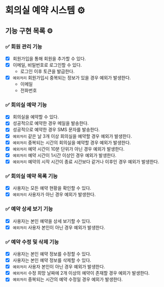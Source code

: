 # 회의실 예약 시스템 ⚙️

## 기능 구현 목록 ⚙️

### ✅ 회원 관리 기능

- [x] 회원가입을 통해 회원을 추가할 수 있다.
- [x] 이메일, 비밀번호로 로그인할 수 있다.
    - 로그인 이후 토큰을 발급한다.
- [x] `예외처리` 회원가입시 중복되는 정보가 있을 경우 예외가 발생한다.
    - 이메일
    - 전화번호

### ✅ 회의실 예약 기능

- [x] 회의실을 예약할 수 있다.
- [x] 성공적으로 예약한 경우 메일을 발송한다.
- [x] 성공적으로 예약한 경우 SMS 문자를 발송한다.
- [x] `예외처리` 같은 날 3개 이상 회의실을 예약할 경우 예외가 발생한다.
- [x] `예외처리` 중복되는 시간의 회의실을 예약할 경우 예외가 발생한다.
- [x] `예외처리` 예약 시간이 10분 단위가 아닌 경우 예외가 발생한다.
- [x] `예외처리` 예약 시간이 1시간 이상인 경우 예외가 발생한다.
- [x] `예외처리` 예약의 시작 시간이 종료 시간보다 같거나 이후인 경우 예외가 발생한다.

### ✅ 회의실 예약 목록 기능

- [x] 사용자는 모든 예약 현황을 확인할 수 있다.
- [x] `예외처리` 사용자가 아닌 경우 예외가 발생한다.

### ✅ 예약 상세 보기 기능

- [x] 사용자는 본인 예약을 상세 보기할 수 있다.
- [x] `예외처리` 사용자 본인이 아닌 경우 예외가 발생한다.

### ✅ 예약 수정 및 삭제 기능

- [x] 사용자는 본인 예약 정보를 수정할 수 있다.
- [x] 사용자는 본인 예약 정보를 삭제할 수 있다.
- [x] `예외처리` 사용자 본인이 아닌 경우 예외가 발생한다.
- [x] `예외처리` 수정 희망 날짜에 2개 이상의 예약이 존재할 경우 예외가 발생한다.
- [x] `예외처리` 중복되는 시간의 예약 수정일 경우 예외가 발생한다.
